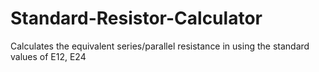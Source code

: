 # Standard-Resistor-Calculator
Calculates the equivalent series/parallel resistance in using the standard values of E12, E24
